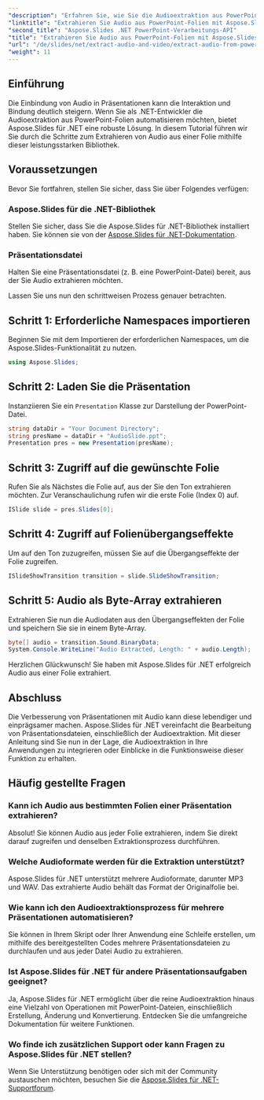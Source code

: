 ```yaml
---
"description": "Erfahren Sie, wie Sie die Audioextraktion aus PowerPoint-Präsentationen mit Aspose.Slides für .NET automatisieren. Dieses Schritt-für-Schritt-Tutorial führt Entwickler durch den Zugriffsprozess."
"linktitle": "Extrahieren Sie Audio aus PowerPoint-Folien mit Aspose.Slides"
"second_title": "Aspose.Slides .NET PowerPoint-Verarbeitungs-API"
"title": "Extrahieren Sie Audio aus PowerPoint-Folien mit Aspose.Slides"
"url": "/de/slides/net/extract-audio-and-video/extract-audio-from-powerpoint/"
"weight": 11
---
```


## Einführung

Die Einbindung von Audio in Präsentationen kann die Interaktion und Bindung deutlich steigern. Wenn Sie als .NET-Entwickler die Audioextraktion aus PowerPoint-Folien automatisieren möchten, bietet Aspose.Slides für .NET eine robuste Lösung. In diesem Tutorial führen wir Sie durch die Schritte zum Extrahieren von Audio aus einer Folie mithilfe dieser leistungsstarken Bibliothek.

## Voraussetzungen

Bevor Sie fortfahren, stellen Sie sicher, dass Sie über Folgendes verfügen:

### Aspose.Slides für die .NET-Bibliothek
Stellen Sie sicher, dass Sie die Aspose.Slides für .NET-Bibliothek installiert haben. Sie können sie von der [Aspose.Slides für .NET-Dokumentation](https://reference.aspose.com/slides/net/).

### Präsentationsdatei
Halten Sie eine Präsentationsdatei (z. B. eine PowerPoint-Datei) bereit, aus der Sie Audio extrahieren möchten.

Lassen Sie uns nun den schrittweisen Prozess genauer betrachten.

## Schritt 1: Erforderliche Namespaces importieren

Beginnen Sie mit dem Importieren der erforderlichen Namespaces, um die Aspose.Slides-Funktionalität zu nutzen.

```csharp
using Aspose.Slides;
```

## Schritt 2: Laden Sie die Präsentation

Instanziieren Sie ein `Presentation` Klasse zur Darstellung der PowerPoint-Datei.

```csharp
string dataDir = "Your Document Directory";
string presName = dataDir + "AudioSlide.ppt";
Presentation pres = new Presentation(presName);
```

## Schritt 3: Zugriff auf die gewünschte Folie

Rufen Sie als Nächstes die Folie auf, aus der Sie den Ton extrahieren möchten. Zur Veranschaulichung rufen wir die erste Folie (Index 0) auf.

```csharp
ISlide slide = pres.Slides[0];
```

## Schritt 4: Zugriff auf Folienübergangseffekte

Um auf den Ton zuzugreifen, müssen Sie auf die Übergangseffekte der Folie zugreifen.

```csharp
ISlideShowTransition transition = slide.SlideShowTransition;
```

## Schritt 5: Audio als Byte-Array extrahieren

Extrahieren Sie nun die Audiodaten aus den Übergangseffekten der Folie und speichern Sie sie in einem Byte-Array.

```csharp
byte[] audio = transition.Sound.BinaryData;
System.Console.WriteLine("Audio Extracted, Length: " + audio.Length);
```

Herzlichen Glückwunsch! Sie haben mit Aspose.Slides für .NET erfolgreich Audio aus einer Folie extrahiert.

## Abschluss

Die Verbesserung von Präsentationen mit Audio kann diese lebendiger und einprägsamer machen. Aspose.Slides für .NET vereinfacht die Bearbeitung von Präsentationsdateien, einschließlich der Audioextraktion. Mit dieser Anleitung sind Sie nun in der Lage, die Audioextraktion in Ihre Anwendungen zu integrieren oder Einblicke in die Funktionsweise dieser Funktion zu erhalten.

## Häufig gestellte Fragen

### Kann ich Audio aus bestimmten Folien einer Präsentation extrahieren?
Absolut! Sie können Audio aus jeder Folie extrahieren, indem Sie direkt darauf zugreifen und denselben Extraktionsprozess durchführen.

### Welche Audioformate werden für die Extraktion unterstützt?
Aspose.Slides für .NET unterstützt mehrere Audioformate, darunter MP3 und WAV. Das extrahierte Audio behält das Format der Originalfolie bei.

### Wie kann ich den Audioextraktionsprozess für mehrere Präsentationen automatisieren?
Sie können in Ihrem Skript oder Ihrer Anwendung eine Schleife erstellen, um mithilfe des bereitgestellten Codes mehrere Präsentationsdateien zu durchlaufen und aus jeder Datei Audio zu extrahieren.

### Ist Aspose.Slides für .NET für andere Präsentationsaufgaben geeignet?
Ja, Aspose.Slides für .NET ermöglicht über die reine Audioextraktion hinaus eine Vielzahl von Operationen mit PowerPoint-Dateien, einschließlich Erstellung, Änderung und Konvertierung. Entdecken Sie die umfangreiche Dokumentation für weitere Funktionen.

### Wo finde ich zusätzlichen Support oder kann Fragen zu Aspose.Slides für .NET stellen?
Wenn Sie Unterstützung benötigen oder sich mit der Community austauschen möchten, besuchen Sie die [Aspose.Slides für .NET-Supportforum](https://forum.aspose.com/).